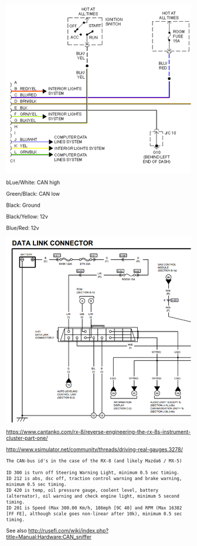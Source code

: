 ![Wiring Diagram](Images/2004_rx8_instrument_cluster.png)

bLue/White: CAN high

Green/Black: CAN low

Black: Ground

Black/Yellow: 12v

Blue/Red: 12v


![Wiring Diagram](Images/Rx8_connector.png)

https://www.cantanko.com/rx-8/reverse-engineering-the-rx-8s-instrument-cluster-part-one/



http://www.xsimulator.net/community/threads/driving-real-gauges.3278/
```
The CAN-bus id's in the case of the RX-8 (and likely Mazda6 / MX-5)

ID 300 is turn off Steering Warning Light, minimum 0.5 sec timing.
ID 212 is abs, dsc off, traction control warning and brake warning, minimum 0.5 sec timing.
ID 420 is temp, oil pressure gauge, coolent level, battery (alternator), oil warning and check engine light, minimum 5 second timing.
ID 201 is Speed (Max 300.00 Km/h, 186mph [9C 40] and RPM (Max 16382 [FF FE], although scale goes non-linear after 10k), minimum 0.5 sec timing.
```

See also http://rusefi.com/wiki/index.php?title=Manual:Hardware:CAN_sniffer
